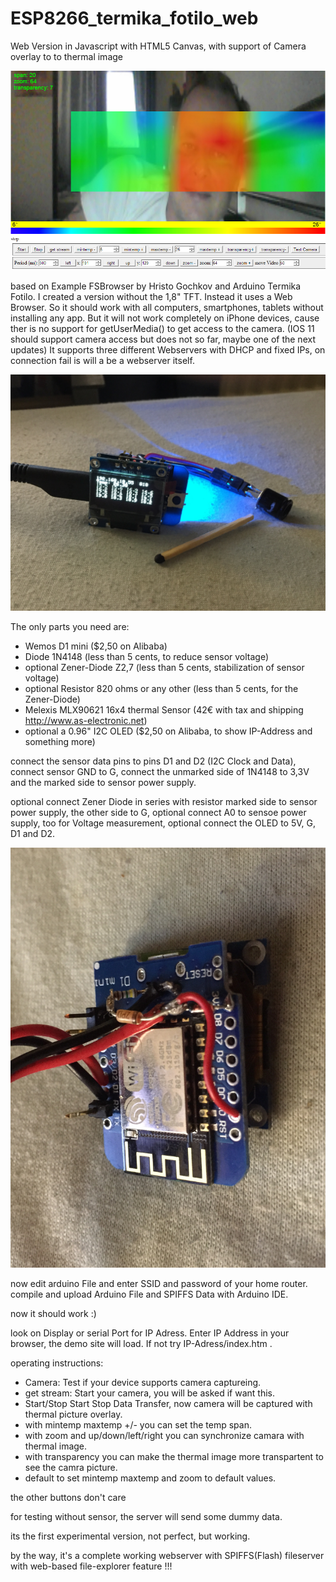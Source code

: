 # ESP8266_termika_fotilo_web
Web Version in Javascript with HTML5 Canvas, with support of Camera overlay to to thermal image

<img src=/data/img1.jpg></img>

based on Example FSBrowser by Hristo Gochkov and Arduino Termika Fotilo.
I created a version without the 1,8" TFT. Instead it uses a Web Browser. So it should work with all computers, smartphones, tablets without installing any app.
But it will not work completely on iPhone devices, cause ther is no support for getUserMedia() to get access to the camera.
(IOS 11 should support camera access but does not so far, maybe one of the next updates)
It supports three different Webservers with DHCP and fixed IPs, on connection fail is will a be a webserver itself.

<img src=/data/IMG_2164.JPG></img>

The only parts you need are:
- Wemos D1 mini ($2,50 on Alibaba)
- Diode 1N4148 (less than 5 cents, to reduce sensor voltage)
- optional Zener-Diode Z2,7 (less than 5 cents, stabilization of sensor voltage)
- optional Resistor 820 ohms or any other (less than 5 cents, for the Zener-Diode)
- Melexis MLX90621 16x4 thermal Sensor (42€ with tax and shipping  http://www.as-electronic.net)
- optional a 0.96" I2C OLED ($2,50 on Alibaba, to show IP-Address and something more)

connect the sensor data pins to pins D1 and D2 (I2C Clock and Data),
connect sensor GND to G,
connect the unmarked side of 1N4148 to 3,3V and the marked side to sensor power supply.

optional connect Zener Diode in series with resistor marked side to sensor power supply, the other side to G,
optional connect A0 to sensoe power supply, too for Voltage measurement,
optional connect the OLED to 5V, G, D1 and D2.

<img src=/data/IMG_2166.JPG></img>

now edit arduino File and enter SSID and password of your home router.
compile and upload Arduino File and SPIFFS Data with Arduino IDE.

now it should work :)

look on Display or serial Port for IP Adress.
Enter IP Address in your browser, the demo site will load. If not try IP-Adress/index.htm .

operating instructions:
- Camera: Test if your device supports camera captureing.
- get stream: Start your camera, you will be asked if want this.
- Start/Stop Start Stop Data Transfer, now camera will be captured with thermal picture overlay.
- with mintemp maxtemp +/- you can set the temp span.
- with zoom and up/down/left/right you can synchronize camara with thermal image.
- with transparency you can make the thermal image more transpartent to see the camra picture.
- default to set mintemp maxtemp and zoom to default values.

the other buttons don't care

for testing without sensor, the server will send some dummy data.

its the first experimental version, not perfect, but working.


by the way, it's a complete working webserver with SPIFFS(Flash) fileserver with web-based file-explorer feature !!!












